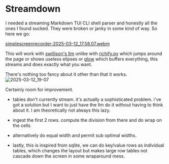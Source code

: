 # Streamdown

I needed a streaming Markdown TUI CLI shell parser and honestly all the ones I found sucked. They were broken or janky in some kind of way. So here we go:

[simplescreenrecorder-2025-03-12_17.58.07.webm](https://github.com/user-attachments/assets/de4860d5-dd0e-411f-bda3-e3d60deb7938)

This will work with [swillison's llm](https://github.com/simonw/llm) unlike with [richify.py](https://github.com/gianlucatruda/richify) which jumps around the page or shows useless elipses or [glow](https://github.com/charmbracelet/glow) which buffers everything, this streams and does exactly what you want.

There's nothing too fancy about it other than that it works.
![2025-03-12_19-07](https://github.com/user-attachments/assets/eeb46c66-6ce3-41d6-94d4-89a7aefdc470)


Certainly room for improvement.

 * tables don't currently stream. it's actually a sophisticated problem. i've got a solution but I want to just have the llm do it without having to think about it. I am theoretically not always this lazy.

* ingest the first 2 rows. compute the division from there and do wrap on the cells

* alternatively do equal width and permit sub optimal widths.

* lastly, this is inspired from sqlite, we can do key/value rows as individual tables, which changes the layout but makes large row tables not cascade down the screen in some wraparound mess.
